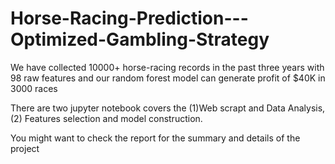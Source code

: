 # Horse-Racing-Prediction---Optimized-Gambling-Strategy
We have collected 10000+ horse-racing records in the past three years with 98 raw features and our random forest model can generate profit of $40K in 3000 races

There are two jupyter notebook covers the (1)Web scrapt and Data Analysis, (2) Features selection and model construction. 

You might want to check the report for the summary and details of the project
